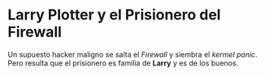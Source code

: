 # Larry Plotter y el Prisionero del Firewall

Un supuesto hacker maligno se salta el *Firewall* y siembra el *kermel panic*.
Pero resulta que el prisionero es familia de **Larry** y es de los buenos.